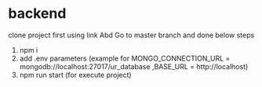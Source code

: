 # backend


clone project first using link 
Abd Go to master branch and done below steps

1. npm i
2. add .env parameters (example for MONGO_CONNECTION_URL = mongodb://localhost:27017/ur_database ,BASE_URL = http://localhost)
3. npm run start (for execute project)
